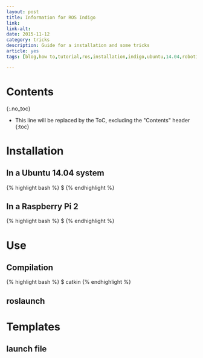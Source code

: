```yaml
---
layout: post
title: Information for ROS Indigo
link: 
link-alt: 
date: 2015-11-12
category: tricks
description: Guide for a installation and some tricks
article: yes
tags: [blog,how to,tutorial,ros,installation,indigo,ubuntu,14.04,robotics,baxter,simulator]

---
```


# Contents
{:.no_toc}

* This line will be replaced by the ToC, excluding the "Contents" header
{:toc}

# Installation

## In a Ubuntu 14.04 system

{% highlight bash %}
$ 
{% endhighlight %}

## In a Raspberry Pi 2

{% highlight bash %}
$ 
{% endhighlight %}

# Use

## Compilation

{% highlight bash %}
$ catkin
{% endhighlight %}

## roslaunch



# Templates

## launch file

